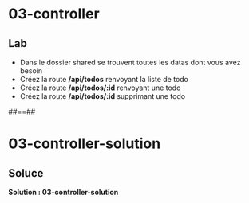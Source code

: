 <!-- .slide: class="exercice" -->

# 03-controller

## Lab

-   Dans le dossier shared se trouvent toutes les datas dont vous avez besoin
-   Créez la route **/api/todos** renvoyant la liste de todo
-   Créez la route **/api/todos/:id** renvoyant une todo
-   Créez la route **/api/todos/:id** supprimant une todo

##==##

<!-- .slide: class="exercice" -->

# 03-controller-solution

## Soluce

**Solution : 03-controller-solution**

<!-- .element: class="full-center" -->
